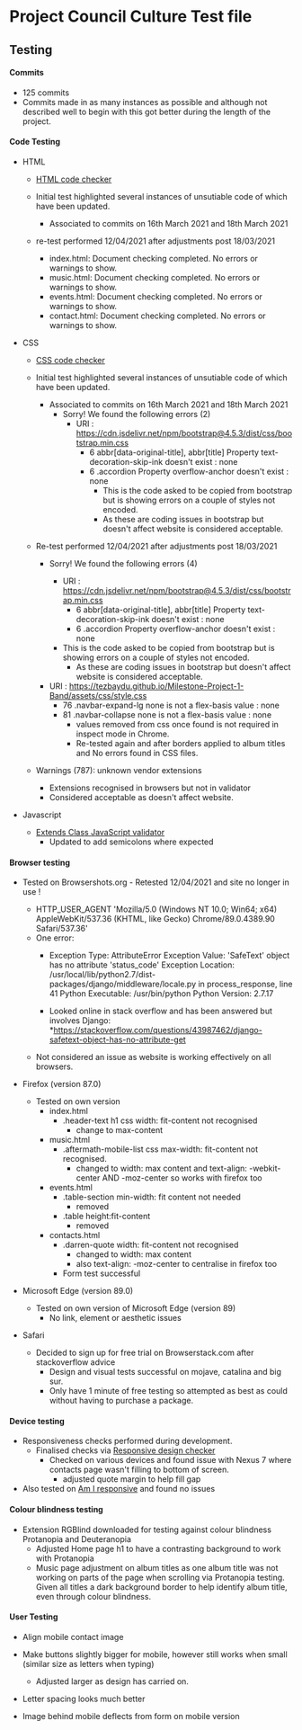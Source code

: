 # Project Council Culture Test file

## Testing

#### Commits
- 125 commits
- Commits made in as many instances as possible and although not described well to begin with this got better during the length of the project.

#### Code Testing

- HTML
    - [HTML code checker](https://validator.w3.org/)
    - Initial test highlighted several instances of unsutiable code of which have been updated.
        * Associated to commits on 16th March 2021 and 18th March 2021

    - re-test performed 12/04/2021 after adjustments post 18/03/2021
        - index.html: Document checking completed. No errors or warnings to show.
        - music.html: Document checking completed. No errors or warnings to show.
        - events.html: Document checking completed. No errors or warnings to show.
        - contact.html: Document checking completed. No errors or warnings to show.

- CSS
    - [CSS code checker](https://jigsaw.w3.org/css-validator/)
    - Initial test highlighted several instances of unsutiable code of which have been updated.
        * Associated to commits on 16th March 2021 and 18th March 2021
            * Sorry! We found the following errors (2)
                * URI : https://cdn.jsdelivr.net/npm/bootstrap@4.5.3/dist/css/bootstrap.min.css
                    * 6	abbr[data-original-title], abbr[title]	Property text-decoration-skip-ink doesn't exist : none
                    * 6	.accordion	Property overflow-anchor doesn't exist : none
                        - This is the code asked to be copied from bootstrap but is showing errors on a couple of styles not encoded.
                        - As these are coding issues in bootstrap but doesn't affect website is considered acceptable.

    

    - Re-test performed 12/04/2021 after adjustments post 18/03/2021
        * Sorry! We found the following errors (4)
            -   URI : https://cdn.jsdelivr.net/npm/bootstrap@4.5.3/dist/css/bootstrap.min.css
                * 6	abbr[data-original-title], abbr[title]	Property text-decoration-skip-ink doesn't exist : none
                * 6	.accordion	Property overflow-anchor doesn't exist : none

            * This is the code asked to be copied from bootstrap but is showing errors on a couple of styles not encoded.
                * As these are coding issues in bootstrap but doesn't affect website is considered acceptable.


        - URI : https://tezbaydu.github.io/Milestone-Project-1-Band/assets/css/style.css
            * 76	.navbar-expand-lg	none is not a flex-basis value : none
            * 81	.navbar-collapse	none is not a flex-basis value : none
                *   values removed from css once found is not required in inspect mode in Chrome.
                * Re-tested again and after borders applied to album titles and No errors found in CSS files.
        
    - Warnings (787): unknown vendor extensions
        * Extensions recognised in browsers but not in validator
        * Considered acceptable as doesn't affect website.
                

    

- Javascript
    - [Extends Class JavaScript validator](https://extendsclass.com/javascript-fiddle.html)
        * Updated to add semicolons where expected

#### Browser testing

- Tested on Browsershots.org - Retested 12/04/2021 and site no longer in use !
    * HTTP_USER_AGENT 'Mozilla/5.0 (Windows NT 10.0; Win64; x64) AppleWebKit/537.36 (KHTML, like Gecko) Chrome/89.0.4389.90 Safari/537.36'
    * One error:
        * Exception Type:	AttributeError
        Exception Value:	'SafeText' object has no attribute 'status_code'
        Exception Location:	/usr/local/lib/python2.7/dist-packages/django/middleware/locale.py in process_response, line 41
        Python Executable:	/usr/bin/python
        Python Version:	2.7.17

        * Looked online in stack overflow and has been answered but involves Django:
            *https://stackoverflow.com/questions/43987462/django-safetext-object-has-no-attribute-get
    - Not considered an issue as website is working effectively on all browsers.

- Firefox (version 87.0)
    - Tested on own version
        - index.html
            - .header-text h1 css width: fit-content not recognised
                - change to max-content
        - music.html
            - .aftermath-mobile-list css max-width: fit-content not recognised.
                - changed to width: max content and text-align: -webkit-center AND -moz-center so works with firefox too
        - events.html
            - .table-section min-width: fit content not needed
                - removed
            - .table height:fit-content 
                - removed
        - contacts.html
            - .darren-quote width: fit-content not recognised
                - changed to width: max content
                - also text-align: -moz-center to centralise in firefox too
            - Form test successful

- Microsoft Edge (version 89.0)
    - Tested on own version of Microsoft Edge (version 89)
        - No link, element or aesthetic issues

- Safari
    - Decided to sign up for free trial on Browserstack.com after stackoverflow advice
        - Design and visual tests successful on mojave, catalina and big sur.
        - Only have 1 minute of free testing so attempted as best as could without having to purchase a package.


#### Device testing
- Responsiveness checks performed during development.
    - Finalised checks via [Responsive design checker](https://responsivedesignchecker.com)
        - Checked on various devices and found issue with Nexus 7 where contacts page wasn't filling to bottom of screen.
            - adjusted quote margin to help fill gap
- Also tested on [Am I responsive](http://ami.responsivedesign.is) and found no issues


#### Colour blindness testing
- Extension RGBlind downloaded for testing against colour blindness Protanopia and Deuteranopia
    - Adjusted Home page h1 to have a contrasting background to work with Protanopia
    - Music page adjustment on album titles as one album title was not working on parts of the page when scrolling via Protanopia testing.
        Given all titles a dark background border to help identify album title, even through colour blindness.

#### User Testing

- Align mobile contact image

- Make buttons slightly bigger for mobile, however still works when small (similar size as letters when typing)
    * Adjusted larger as design has carried on.

- Letter spacing looks much better

- Image behind mobile deflects from form on mobile version 